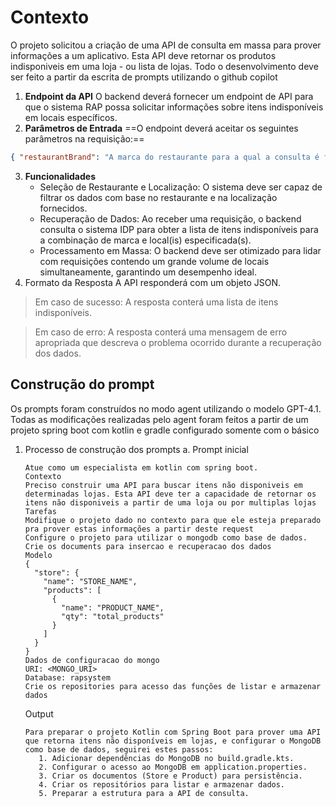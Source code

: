 
<h1>Contexto</h1>

O projeto solicitou a criação de uma API de consulta em massa para prover 
informações a um aplicativo. 
Esta API deve retornar os produtos indisponiveis em uma loja - ou lista de lojas.
Todo o desenvolvimento deve ser feito a partir da escrita de prompts utilizando o github copilot

1. **Endpoint da API** O backend deverá fornecer um endpoint de API para que o sistema RAP possa solicitar informações sobre itens indisponíveis em locais específicos.
2. **Parâmetros de Entrada** ==O endpoint deverá aceitar os seguintes parâmetros na requisição:==

```json 
{ "restaurantBrand": "A marca do restaurante para a qual a consulta é feita. ", "location": "O(s) local(is) específico(s) dentro da marca do restaurante. O sistema deve ser capaz de lidar com um ou múltiplos locais em uma única chamada. " } 
```
3. **Funcionalidades** 
   - Seleção de Restaurante e Localização: O sistema deve ser capaz de filtrar os dados com base no restaurante e na localização fornecidos. 
   - Recuperação de Dados: Ao receber uma requisição, o backend consulta o sistema IDP para obter a lista de itens indisponíveis para a combinação de marca e local(is) especificada(s). 
   - Processamento em Massa: O backend deve ser otimizado para lidar com requisições contendo um grande volume de locais simultaneamente, garantindo um desempenho ideal. 
4. Formato da Resposta A API responderá com um objeto JSON. 

>Em caso de sucesso: A resposta conterá uma lista de itens indisponíveis.
 
>Em caso de erro: A resposta conterá uma mensagem de erro apropriada que descreva o problema ocorrido durante a recuperação dos dados.

<h2>Construção do prompt</h2>

Os prompts foram construídos no modo agent utilizando o modelo GPT-4.1. Todas as modificações realizadas pelo agent foram feitos a partir de um projeto spring boot com kotlin e gradle configurado somente com o básico

1. Processo de construção dos prompts
   a. Prompt inicial
      ```text
      Atue como um especialista em kotlin com spring boot.
      Contexto
      Preciso construir uma API para buscar itens não disponiveis em determinadas lojas. Esta API deve ter a capacidade de retornar os itens não disponiveis a partir de uma loja ou por multiplas lojas
      Tarefas
      Modifique o projeto dado no contexto para que ele esteja preparado pra prover estas informações a partir deste request
      Configure o projeto para utilizar o mongodb como base de dados. 
      Crie os documents para insercao e recuperacao dos dados
      Modelo
      {  
        "store": {  
          "name": "STORE_NAME",  
          "products": [  
            {  
              "name": "PRODUCT_NAME",  
              "qty": "total_products"  
            }  
          ]  
        }  
      }
      Dados de configuracao do mongo
      URI: <MONGO_URI>
      Database: rapsystem
      Crie os repositories para acesso das funções de listar e armazenar dados
      
      ```
      Output
      ```text
      Para preparar o projeto Kotlin com Spring Boot para prover uma API que retorna itens não disponíveis em lojas, e configurar o MongoDB como base de dados, seguirei estes passos:
         1. Adicionar dependências do MongoDB no build.gradle.kts.
         2. Configurar o acesso ao MongoDB em application.properties.
         3. Criar os documentos (Store e Product) para persistência.
         4. Criar os repositórios para listar e armazenar dados.
         5. Preparar a estrutura para a API de consulta.
      ```
